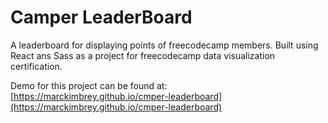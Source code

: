 # Camper LeaderBoard

A leaderboard for displaying points of freecodecamp members. Built using
React ans Sass as a project for freecodecamp data visualization certification.

Demo for this project can be found at:
[https://marckimbrey.github.io/cmper-leaderboard](https://marckimbrey.github.io/cmper-leaderboard) 
